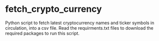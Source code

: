 # fetch_crypto_currency
Python script to fetch latest cryptocurrency names and ticker symbols in circulation, into a csv file. 
Read the requirments.txt files to download the required packages to run this script.
